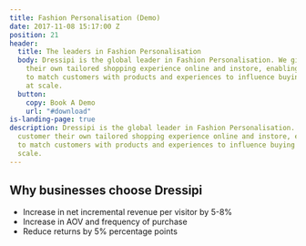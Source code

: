 ```yaml
---
title: Fashion Personalisation (Demo)
date: 2017-11-08 15:17:00 Z
position: 21
header:
  title: The leaders in Fashion Personalisation
  body: Dressipi is the global leader in Fashion Personalisation. We give each customer
    their own tailored shopping experience online and instore, enabling retailers
    to match customers with products and experiences to influence buying behaviour
    at scale.
  button:
    copy: Book A Demo
    url: "#download"
is-landing-page: true
description: Dressipi is the global leader in Fashion Personalisation. We give each
  customer their own tailored shopping experience online and instore, enabling retailers
  to match customers with products and experiences to influence buying behaviour at
  scale.
---
```


## Why businesses choose Dressipi

* Increase in net incremental revenue per visitor by 5-8%
* Increase in AOV and frequency of purchase
* Reduce returns by 5% percentage points